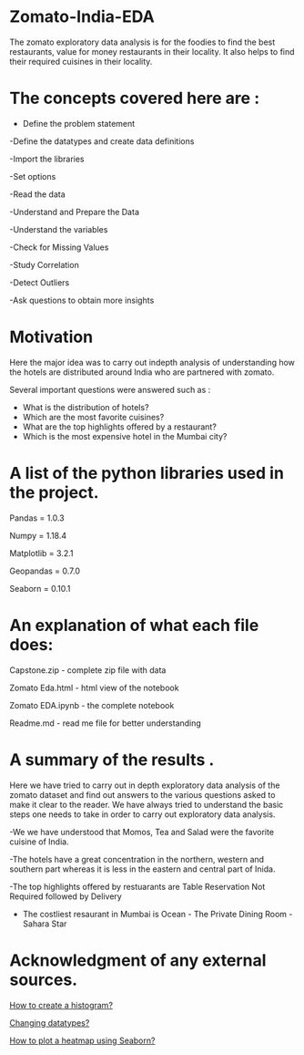 # Zomato-India-EDA

The zomato exploratory data analysis is for the foodies to find the best restaurants, value for money restaurants in their locality. It also helps to find their required cuisines in their locality.

# The concepts covered here are : 

- Define the problem statement

-Define the datatypes and create data definitions

-Import the libraries

-Set options 

-Read the data

-Understand and Prepare the Data 

-Understand the variables

-Check for Missing Values

-Study Correlation

-Detect Outliers

-Ask questions to obtain more insights


# Motivation

Here the major idea was to carry out indepth analysis of understanding how the hotels are distributed around India who are partnered with zomato.

Several important questions were answered such as :

- What is the distribution of hotels?
- Which are the most favorite cuisines?
- What are the top highlights offered by a restaurant? 
- Which is the most expensive hotel in the Mumbai city?


# A list of the python libraries used in the project.

Pandas = 1.0.3

Numpy = 1.18.4

Matplotlib = 3.2.1

Geopandas = 0.7.0

Seaborn = 0.10.1

# An explanation of what each file does: 

Capstone.zip - complete zip file with data

Zomato Eda.html - html view of the notebook

Zomato EDA.ipynb - the complete notebook 

Readme.md - read me file for better understanding

# A summary of the results .

Here we have tried to carry out in depth exploratory data analysis of the zomato dataset and find out answers to the various questions asked to make it clear to the reader.
We have always tried to understand the basic steps one needs to take in order to carry out exploratory data analysis.

-We we have understood that Momos, Tea and Salad were the favorite cuisine of India.

-The hotels have a great concentration in the northern, western and southern part whereas it is less in the eastern and central part of Inida.

-The top highlights offered by restuarants are Table Reservation Not Required followed by Delivery	

- The costliest resaurant in Mumbai is Ocean - The Private Dining Room - Sahara Star

# Acknowledgment of any external sources.

[How to create a histogram?](https://stackoverflow.com/questions/29525120/pandas-creating-a-histogram-from-string-counts)

[Changing datatypes?](pandas.pydata.org/pandas-docs/stable/reference/api/pandas.DataFrame.astype.html)

[How to plot a heatmap using Seaborn?](
https://seaborn.pydata.org/generated/seaborn.heatmap.html)

